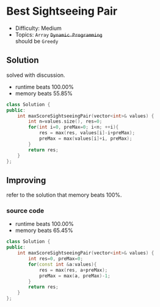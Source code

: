 # Best Sightseeing Pair
- Difficulty: Medium
- Topics: `Array` ~~`Dynamic Programming`~~  
should be `Greedy`
<!-- ## Data Structure
``` cpp
``` -->

## Solution
solved with discussion.
- runtime beats 100.00%
- memory beats 55.85%
``` cpp
class Solution {
public:
    int maxScoreSightseeingPair(vector<int>& values) {
        int n=values.size(), res=0;
        for(int i=0, preMax=0; i<n; ++i){
            res = max(res, values[i]-i+preMax);
            preMax = max(values[i]+i, preMax);
        }
        return res;
    }
};
```

## Improving
refer to the solution that memory beats 100%.
### source code
- runtime beats 100.00%
- memory beats 65.45%
``` cpp
class Solution {
public:
    int maxScoreSightseeingPair(vector<int>& values) {
        int res=0, preMax=0;
        for(const int &a:values){
            res = max(res, a+preMax);
            preMax = max(a, preMax)-1;
        }
        return res;
    }
};
```